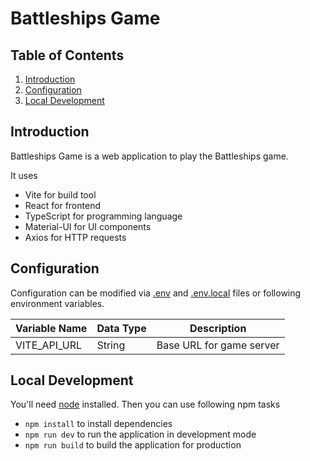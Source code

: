 # Battleships Game

## Table of Contents

1. [Introduction](#introduction)
2. [Configuration](#configuration)
3. [Local Development](#local-development)

## Introduction

Battleships Game is a web application to play the Battleships game.

It uses

* Vite for build tool
* React for frontend
* TypeScript for programming language
* Material-UI for UI components
* Axios for HTTP requests

## Configuration

Configuration can be modified via [.env](.env) and [.env.local](.env.local) files or following environment variables.

| Variable Name | Data Type | Description                        |
|---------------|-----------|------------------------------------|
| VITE_API_URL  | String    | Base URL for game server           |

## Local Development

You'll need [node](https://nodejs.org) installed. Then you can use following npm tasks

* `npm install` to install dependencies
* `npm run dev` to run the application in development mode
* `npm run build` to build the application for production

